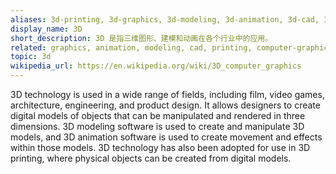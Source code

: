 ```yaml
---
aliases: 3d-printing, 3d-graphics, 3d-modeling, 3d-animation, 3d-cad, 3d-rendering, 3d-models
display_name: 3D
short_description: 3D 是指三维图形、建模和动画在各个行业中的应用。
related: graphics, animation, modeling, cad, printing, computer-graphics, product-design, video-games
topic: 3d
wikipedia_url: https://en.wikipedia.org/wiki/3D_computer_graphics
---
```

3D technology is used in a wide range of fields, including film, video games, architecture, engineering, and product design. It allows designers to create digital models of objects that can be manipulated and rendered in three dimensions. 3D modeling software is used to create and manipulate 3D models, and 3D animation software is used to create movement and effects within those models. 3D technology has also been adopted for use in 3D printing, where physical objects can be created from digital models.
